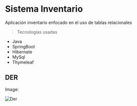 # Sistema Inventario

<p>
Aplicación inventario enfocado en el uso de tablas relacionales
</p>

>Tecnologías usadas

- Java
- SpringBoot
- Hibernate
- MySql
- Thymeleaf

## DER

Image:

![Der](https://github.com/user-attachments/assets/bd9bd7ac-1fe2-462c-af82-b2870fd2350b)
